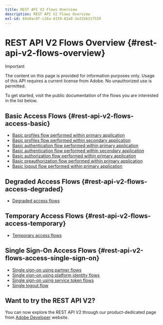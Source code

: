 ```yaml
---
title: REST API V2 Flows Overview
description: REST API V2 Flows Overview
exl-id: 84a9ac0f-c26a-4159-82a8-3a31bb31f529
---
```

# REST API V2 Flows Overview {#rest-api-v2-flows-overview}

>[!IMPORTANT]
>
> The content on this page is provided for information purposes only. Usage of this API requires a current license from Adobe. No unauthorized use is permitted.

To get started, visit the public documentation of the flows you are interested in the list below.

## Basic Access Flows {#rest-api-v2-flows-access-basic}

* [Basic profiles flow performed within primary application](./basic-access-flows/rest-api-v2-basic-profiles-primary-application-flow.md)
* [Basic profiles flow performed within secondary application](./basic-access-flows/rest-api-v2-basic-profiles-secondary-application-flow.md)
* [Basic authentication flow performed within primary application](./basic-access-flows/rest-api-v2-basic-authentication-primary-application-flow.md)
* [Basic authentication flow performed within secondary application](./basic-access-flows/rest-api-v2-basic-authentication-secondary-application-flow.md)
* [Basic authorization flow performed within primary application](./basic-access-flows/rest-api-v2-basic-authorization-primary-application-flow.md)
* [Basic preauthorization flow performed within primary application](./basic-access-flows/rest-api-v2-basic-preauthorization-primary-application-flow.md)
* [Basic logout flow performed within primary application](./basic-access-flows/rest-api-v2-basic-logout-primary-application-flow.md)

## Degraded Access Flows {#rest-api-v2-flows-access-degraded}

* [Degraded access flows](./degraded-access-flows/rest-api-v2-access-degraded-flows.md)

## Temporary Access Flows {#rest-api-v2-flows-access-temporary}

* [Temporary access flows](./temporary-access-flows/rest-api-v2-access-temporary-flows.md)

## Single Sign-On Access Flows {#rest-api-v2-flows-access-single-sign-on}

* [Single sign-on using partner flows](./single-sign-on-access-flows/rest-api-v2-single-sign-on-partner-flows.md)
* [Single sign-on using platform identity flows](./single-sign-on-access-flows/rest-api-v2-single-sign-on-platform-identity-flows.md)
* [Single sign-on using service token flows](./single-sign-on-access-flows/rest-api-v2-single-sign-on-service-token-flows.md)
* [Single logout flow](./single-sign-on-access-flows/rest-api-v2-single-sign-on-logout-flow.md)

## Want to try the REST API V2?

You can now explore the REST API V2 through our product-dedicated page from [Adobe Developer](https://developer.adobe.com/adobe-pass/) website.
